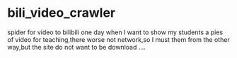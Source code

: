 # bili_video_crawler
spider for video to bilibili
one day when I want to show my students a pies of
video for teaching,there worse not network,so I 
must  them from the other way,but the site
do not want to be download ....
